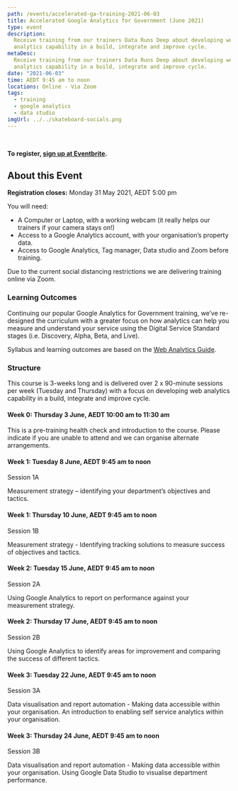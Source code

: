```yaml
---
path: /events/accelerated-ga-training-2021-06-03
title: Accelerated Google Analytics for Government (June 2021)
type: event
description:
  Receive training from our trainers Data Runs Deep about developing web
  analytics capability in a build, integrate and improve cycle.
metaDesc:
  Receive training from our trainers Data Runs Deep about developing web
  analytics capability in a build, integrate and improve cycle.
date: "2021-06-03"
time: AEDT 9:45 am to noon
locations: Online - Via Zoom
tags:
  - training
  - google analytics
  - data studio
imgUrl: ../../skateboard-socials.png
---
```


<br/>

<!-- TODO: Keep link up to date -->

**To register,
[sign up at Eventbrite](https://www.eventbrite.com.au/e/accelerated-google-analytics-for-government-tickets-145813952457).**

## About this Event

**Registration closes:** Monday 31 May 2021, AEDT 5:00 pm

You will need:

- A Computer or Laptop, with a working webcam (it really helps our trainers if
  your camera stays on!)
- Access to a Google Analytics account, with your organisation’s property data.
- Access to Google Analytics, Tag manager, Data studio and Zoom before training.

Due to the current social distancing restrictions we are delivering training
online via Zoom.

### Learning Outcomes

Continuing our popular Google Analytics for Government training, we’ve
re-designed the curriculum with a greater focus on how analytics can help you
measure and understand your service using the Digital Service Standard stages
(i.e. Discovery, Alpha, Beta, and Live).

Syllabus and learning outcomes are based on the
[Web Analytics Guide](https://www.dta.gov.au/our-projects/google-analytics-government/web-analytics-agile).

### Structure

This course is 3-weeks long and is delivered over 2 x 90-minute sessions per
week (Tuesday and Thursday) with a focus on developing web analytics capability
in a build, integrate and improve cycle.

#### Week 0: Thursday 3 June, AEDT 10:00 am to 11:30 am

This is a pre-training health check and introduction to the course. Please
indicate if you are unable to attend and we can organise alternate arrangements.

#### Week 1: Tuesday 8 June, AEDT 9:45 am to noon

Session 1A

Measurement strategy – identifying your department’s objectives and tactics.

#### Week 1: Thursday 10 June, AEDT 9:45 am to noon

Session 1B

Measurement strategy - Identifying tracking solutions to measure success of
objectives and tactics.

#### Week 2: Tuesday 15 June, AEDT 9:45 am to noon

Session 2A

Using Google Analytics to report on performance against your measurement
strategy.

#### Week 2: Thursday 17 June, AEDT 9:45 am to noon

Session 2B

Using Google Analytics to identify areas for improvement and comparing the
success of different tactics.

#### Week 3: Tuesday 22 June, AEDT 9:45 am to noon

Session 3A

Data visualisation and report automation - Making data accessible within your
organisation. An introduction to enabling self service analytics within your
organisation.

#### Week 3: Thursday 24 June, AEDT 9:45 am to noon

Session 3B

Data visualisation and report automation - Making data accessible within your
organisation. Using Google Data Studio to visualise department performance.
